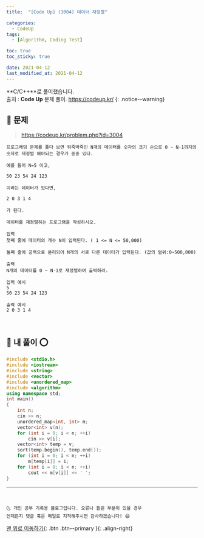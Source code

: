 ```yaml
---
title:  "[Code Up] (3004) 데이터 재정렬" 

categories:
  - CodeUp
tags:
  - [Algorithm, Coding Test]

toc: true
toc_sticky: true

date: 2021-04-12
last_modified_at: 2021-04-12
---
```


**C/C++**로 풀이했습니다.  
출처 : **Code Up** 문제 풀이. <https://codeup.kr/>
{: .notice--warning}


## 🚀 문제

> https://codeup.kr/problem.php?id=3004

```
프로그래밍 문제를 풀다 보면 뒤죽박죽인 N개의 데이터를 숫자의 크기 순으로 0 ~ N-1까지의 숫자로 재정렬 해야되는 경우가 종종 있다.

예를 들어 N=5 이고,

50 23 54 24 123

이라는 데이터가 있다면,

2 0 3 1 4

가 된다.

데이터를 재정렬하는 프로그램을 작성하시오.
```
```
입력
첫째 줄에 데이터의 개수 N이 입력된다. ( 1 <= N <= 50,000)

둘째 줄에 공백으로 분리되어 N개의 서로 다른 데이터가 입력된다. (값의 범위:0~500,000)

출력
N개의 데이터를 0 ~ N-1로 재정렬하여 출력하라.
```
```
입력 예시   
5
50 23 54 24 123 

출력 예시
2 0 3 1 4 
```

<br>

## 🚀 내 풀이 ⭕

```cpp
#include <stdio.h>
#include <iostream>
#include <string>
#include <vector>
#include <unordered_map>
#include <algorithm>
using namespace std;
int main()
{
	int n;
	cin >> n;
	unordered_map<int, int> m;
	vector<int> v(n);
	for (int i = 0; i < n; ++i) 
		cin >> v[i];
	vector<int> temp = v;
	sort(temp.begin(), temp.end());
	for (int i = 0; i < n; ++i)
		m[temp[i]] = i;
	for (int i = 0; i < n; ++i)
		cout << m[v[i]] << ' ';
}
```


***
<br>

    🌜 개인 공부 기록용 블로그입니다. 오류나 틀린 부분이 있을 경우 
    언제든지 댓글 혹은 메일로 지적해주시면 감사하겠습니다! 😄

[맨 위로 이동하기](#){: .btn .btn--primary }{: .align-right}